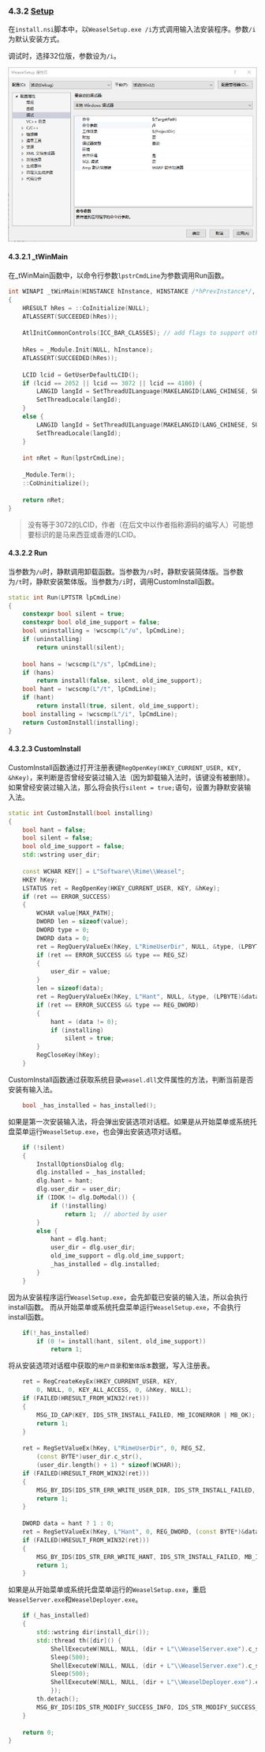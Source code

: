 ### 4.3.2 [Setup](https://github.com/ChineseInputMethod/weasel/blob/master/doc/4.3%20WeaselSetup/4.3.2%20Setup/WeaselSetup.cpp.md)

在`install.nsi`脚本中，以`WeaselSetup.exe /i`方式调用输入法安装程序。参数`/i`为默认安装方式。

调试时，选择32位版，参数设为`/i`。

![debug](debug.png)

#### 4.3.2.1 _tWinMain

在_tWinMain函数中，以命令行参数`lpstrCmdLine`为参数调用Run函数。

```CPP
int WINAPI _tWinMain(HINSTANCE hInstance, HINSTANCE /*hPrevInstance*/, LPTSTR lpstrCmdLine, int /*nCmdShow*/)
{
	HRESULT hRes = ::CoInitialize(NULL);
	ATLASSERT(SUCCEEDED(hRes));

	AtlInitCommonControls(ICC_BAR_CLASSES);	// add flags to support other controls

	hRes = _Module.Init(NULL, hInstance);
	ATLASSERT(SUCCEEDED(hRes));

	LCID lcid = GetUserDefaultLCID();
	if (lcid == 2052 || lcid == 3072 || lcid == 4100) {
		LANGID langId = SetThreadUILanguage(MAKELANGID(LANG_CHINESE, SUBLANG_CHINESE_SIMPLIFIED));
		SetThreadLocale(langId);
	}
	else {
		LANGID langId = SetThreadUILanguage(MAKELANGID(LANG_CHINESE, SUBLANG_CHINESE_TRADITIONAL));
		SetThreadLocale(langId);
	}

	int nRet = Run(lpstrCmdLine);

	_Module.Term();
	::CoUninitialize();

	return nRet;
}
```

>没有等于3072的LCID，作者（在后文中以作者指称源码的编写人）可能想要标识的是马来西亚或香港的LCID。

#### 4.3.2.2 Run

当参数为`/u`时，静默调用卸载函数。当参数为`/s`时，静默安装简体版。当参数为`/t`时，静默安装繁体版。当参数为`/i`时，调用CustomInstall函数。

```CPP
static int Run(LPTSTR lpCmdLine)
{
	constexpr bool silent = true;
	constexpr bool old_ime_support = false;
	bool uninstalling = !wcscmp(L"/u", lpCmdLine);
	if (uninstalling)
		return uninstall(silent);

	bool hans = !wcscmp(L"/s", lpCmdLine);
	if (hans)
		return install(false, silent, old_ime_support);
	bool hant = !wcscmp(L"/t", lpCmdLine);
	if (hant)
		return install(true, silent, old_ime_support);
	bool installing = !wcscmp(L"/i", lpCmdLine);
	return CustomInstall(installing);
}
```

#### 4.3.2.3 CustomInstall

CustomInstall函数通过打开注册表键`RegOpenKey(HKEY_CURRENT_USER, KEY, &hKey)`，来判断是否曾经安装过输入法（因为卸载输入法时，该键没有被删除）。
如果曾经安装过输入法，那么将会执行`silent = true;`语句，设置为静默安装输入法。

```CPP
static int CustomInstall(bool installing)
{
	bool hant = false;
	bool silent = false;
	bool old_ime_support = false;
	std::wstring user_dir;

	const WCHAR KEY[] = L"Software\\Rime\\Weasel";
	HKEY hKey;
	LSTATUS ret = RegOpenKey(HKEY_CURRENT_USER, KEY, &hKey);
	if (ret == ERROR_SUCCESS)
	{
		WCHAR value[MAX_PATH];
		DWORD len = sizeof(value);
		DWORD type = 0;
		DWORD data = 0;
		ret = RegQueryValueEx(hKey, L"RimeUserDir", NULL, &type, (LPBYTE)value, &len);
		if (ret == ERROR_SUCCESS && type == REG_SZ)
		{
			user_dir = value;
		}
		len = sizeof(data);
		ret = RegQueryValueEx(hKey, L"Hant", NULL, &type, (LPBYTE)&data, &len);
		if (ret == ERROR_SUCCESS && type == REG_DWORD)
		{
			hant = (data != 0);
			if (installing)
				silent = true;
		}
		RegCloseKey(hKey);
	}
```

CustomInstall函数通过获取系统目录`weasel.dll`文件属性的方法，判断当前是否安装有输入法。

```CPP
	bool _has_installed = has_installed();
```

如果是第一次安装输入法，将会弹出安装选项对话框。如果是从开始菜单或系统托盘菜单运行`WeaselSetup.exe`，也会弹出安装选项对话框。

```CPP
	if (!silent)
	{
		InstallOptionsDialog dlg;
		dlg.installed = _has_installed;
		dlg.hant = hant;
		dlg.user_dir = user_dir;
		if (IDOK != dlg.DoModal()) {
			if (!installing)
				return 1;  // aborted by user
		}
		else {
			hant = dlg.hant;
			user_dir = dlg.user_dir;
			old_ime_support = dlg.old_ime_support;
			_has_installed = dlg.installed;
		}
	}
```

因为从安装程序运行`WeaselSetup.exe`，会先卸载已安装的输入法，所以会执行install函数。
而从开始菜单或系统托盘菜单运行`WeaselSetup.exe`，不会执行install函数。

```CPP
	if(!_has_installed)
		if (0 != install(hant, silent, old_ime_support))
			return 1;
```

将从安装选项对话框中获取的`用户目录`和`繁体版本`数据，写入注册表。

```CPP
	ret = RegCreateKeyEx(HKEY_CURRENT_USER, KEY,
		0, NULL, 0, KEY_ALL_ACCESS, 0, &hKey, NULL);
	if (FAILED(HRESULT_FROM_WIN32(ret)))
	{
		MSG_ID_CAP(KEY, IDS_STR_INSTALL_FAILED, MB_ICONERROR | MB_OK);
		return 1;
	}

	ret = RegSetValueEx(hKey, L"RimeUserDir", 0, REG_SZ,
		(const BYTE*)user_dir.c_str(),
		(user_dir.length() + 1) * sizeof(WCHAR));
	if (FAILED(HRESULT_FROM_WIN32(ret)))
	{
		MSG_BY_IDS(IDS_STR_ERR_WRITE_USER_DIR, IDS_STR_INSTALL_FAILED, MB_ICONERROR | MB_OK);
		return 1;
	}

	DWORD data = hant ? 1 : 0;
	ret = RegSetValueEx(hKey, L"Hant", 0, REG_DWORD, (const BYTE*)&data, sizeof(DWORD));
	if (FAILED(HRESULT_FROM_WIN32(ret)))
	{
		MSG_BY_IDS(IDS_STR_ERR_WRITE_HANT, IDS_STR_INSTALL_FAILED, MB_ICONERROR | MB_OK);
		return 1;
	}
```

如果是从开始菜单或系统托盘菜单运行的`WeaselSetup.exe`，重启`WeaselServer.exe`和`WeaselDeployer.exe`。

```CPP
	if (_has_installed)
	{
		std::wstring dir(install_dir());
		std::thread th([dir]() {
			ShellExecuteW(NULL, NULL, (dir + L"\\WeaselServer.exe").c_str(), L"/q", NULL, SW_SHOWNORMAL);
			Sleep(500);
			ShellExecuteW(NULL, NULL, (dir + L"\\WeaselServer.exe").c_str(), L"", NULL, SW_SHOWNORMAL);
			Sleep(500);
			ShellExecuteW(NULL, NULL, (dir + L"\\WeaselDeployer.exe").c_str(), L"/deploy", NULL, SW_SHOWNORMAL);
			});
		th.detach();
		MSG_BY_IDS(IDS_STR_MODIFY_SUCCESS_INFO, IDS_STR_MODIFY_SUCCESS_CAP, MB_ICONINFORMATION | MB_OK);
	}

	return 0;
}
```